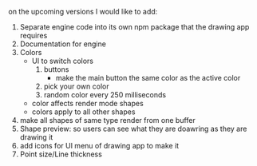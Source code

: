 on the upcoming versions I would like to add:
1. Separate engine code into its own npm package that the drawing app requires
2. Documentation for engine
3. Colors
    * UI to switch colors
        1. buttons
            * make the main button the same color as the active color
        2. pick your own color
        3. random color every 250 milliseconds
    * color affects render mode shapes
    * colors apply to all other shapes
4. make all shapes of same type render from one buffer
5. Shape preview: so users can see what they are doawring as they are drawing it
6. add icons for UI menu of drawing app to make it
7. Point size/Line thickness
